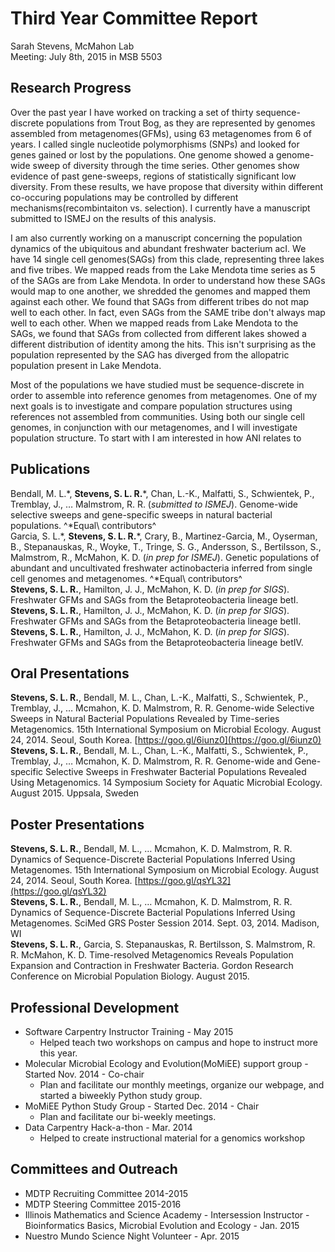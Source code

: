 # Third Year Committee Report
Sarah Stevens, McMahon Lab  
Meeting: July 8th, 2015 in MSB 5503

## Research Progress
Over the past year I have worked on tracking a set of thirty sequence-discrete populations from Trout Bog, as they are represented by genomes assembled from metagenomes(GFMs), using 63 metagenomes from 6 of years. I called single nucleotide polymorphisms (SNPs) and looked for genes gained or lost by the populations.  One genome showed a genome-wide sweep of diversity through the time series.  Other genomes show evidence of past gene-sweeps, regions of statistically significant low diversity.  From these results, we have propose that diversity within different co-occuring populations may be controlled by different mechanisms(recombintaiton vs. selection).  I currently have a manuscript submitted to ISMEJ on the results of this analysis.  

I am also currently working on a manuscript concerning the population dynamics of the ubiquitous and abundant freshwater bacterium acI.  We have 14 single cell genomes(SAGs) from this clade, representing three lakes and five tribes.  We mapped reads from the Lake Mendota time series as 5 of the SAGs are from Lake Mendota.  In order to understand how these SAGs would map to one another, we shredded the genomes and mapped them against each other.  We found that SAGs from different tribes do not map well to each other.  In fact, even SAGs from the SAME tribe don't always map well to each other.  When we mapped reads from Lake Mendota to the SAGs, we found that SAGs from collected from different lakes showed a different distribution of identity among the hits.  This isn't surprising as the population represented by the SAG has diverged from the allopatric population present in Lake Mendota.   <!--- Something about the gene patterns through time and coverage differences -->  

Most of the populations we have studied must be sequence-discrete in order to assemble into reference genomes from metagenomes.  One of my next goals is to investigate and compare population structures using references not assembled from communities.  Using both our single cell genomes, in conjunction with our metagenomes, and <!--- the other 2 datasets --> I will investigate population structure.  To start with I am interested in how ANI relates to  <!--- Section on the LD12's and population expansion etc.  Given that the populations we have looked at previously must be sequence-discrete in order to assemble, I want to look at other populations using a different setup, SAGs, fosmids...etc. -->
<!--- Compare related populations between Trout Bog and Crystal Bog -->
<!--- New Question 1: Are all populations sequence-discrete?  What do non-seq-discrete groups look like? Answer Using: metagenomes vs SAG or fosmid, our dataset and others -->
<!--- New Question 2: How does ANI structure compare between different lineages?  of sequence-discrete populations? Prelim: evidence of differences in LD12 and acTH? Answer By: Quantifying ANI plot shapes, clustering plots by shape. -->
<!--- New Question 3: Are there related sequence-discrete populations in TB and CB?  How closely related are they?  Do they share a common gene pool?  Answer with: GFMs from both lakes, and mapping to GFMS from the same and other lake -->

## Publications
Bendall, M. L.\*, **Stevens, S. L. R.**\*, Chan, L.-K., Malfatti, S., Schwientek, P., Tremblay, J., … Malmstrom, R. R. (_submitted to ISMEJ_). Genome-wide selective sweeps and gene-specific sweeps in natural bacterial populations. ^\*Equal\ contributors^  
Garcia, S. L.\*, **Stevens, S. L. R.**\*, Crary, B., Martinez-Garcia, M., Oyserman, B., Stepanauskas, R., Woyke, T., Tringe, S. G., Andersson, S., Bertilsson, S., Malmstrom, R.,  McMahon, K. D. (_in prep for ISMEJ_). Genetic populations of abundant and uncultivated freshwater actinobacteria inferred from single cell genomes and metagenomes. ^\*Equal\ contributors^  
**Stevens, S. L. R.**, Hamilton, J. J., McMahon, K. D. (_in prep for SIGS_). Freshwater GFMs and SAGs from the Betaproteobacteria lineage betI.  
**Stevens, S. L. R.**, Hamilton, J. J., McMahon, K. D. (_in prep for SIGS_). Freshwater GFMs and SAGs from the Betaproteobacteria lineage betII.  
**Stevens, S. L. R.**, Hamilton, J. J., McMahon, K. D. (_in prep for SIGS_). Freshwater GFMs and SAGs from the Betaproteobacteria lineage betIV.  

## Oral Presentations
**Stevens, S. L. R.**, Bendall, M. L., Chan, L.-K., Malfatti, S., Schwientek, P., Tremblay, J., … Mcmahon, K. D. Malmstrom, R. R. Genome-wide Selective Sweeps in Natural Bacterial Populations Revealed by Time-series Metagenomics. 15th International Symposium on Microbial Ecology. August 24, 2014. Seoul, South Korea.  [https://goo.gl/6iunz0](https://goo.gl/6iunz0)  
**Stevens, S. L. R.**, Bendall, M. L., Chan, L.-K., Malfatti, S., Schwientek, P., Tremblay, J., … Mcmahon, K. D. Malmstrom, R. R. Genome-wide and Gene-specific Selective Sweeps in Freshwater Bacterial Populations Revealed Using Metagenomics. 14 Symposium Society for Aquatic Microbial Ecology. August 2015. Uppsala, Sweden

## Poster Presentations
**Stevens, S. L. R.**, Bendall, M. L., … Mcmahon, K. D. Malmstrom, R. R. Dynamics of Sequence-Discrete Bacterial Populations Inferred Using Metagenomes. 15th International Symposium on Microbial Ecology. August 24, 2014. Seoul, South Korea. [https://goo.gl/qsYL32](https://goo.gl/qsYL32)  
**Stevens, S. L. R.**, Bendall, M. L., … Mcmahon, K. D. Malmstrom, R. R. Dynamics of Sequence-Discrete Bacterial Populations Inferred Using Metagenomes. SciMed GRS Poster Session 2014. Sept. 03, 2014. Madison, WI  
**Stevens, S. L. R.**, Garcia, S. Stepanauskas, R. Bertilsson, S. Malmstrom, R. R. McMahon, K. D. Time-resolved Metagenomics Reveals Population Expansion and Contraction in Freshwater Bacteria. Gordon Research Conference on Microbial Population Biology. August 2015.  

## Professional Development
* Software Carpentry Instructor Training - May 2015
    + Helped teach two workshops on campus and hope to instruct more this year.
* Molecular Microbial Ecology and Evolution(MoMiEE) support group - Started Nov. 2014 - Co-chair
    + Plan and facilitate our monthly meetings, organize our webpage, and started a biweekly Python study group.
* MoMiEE Python Study Group - Started Dec. 2014 - Chair
    + Plan and facilitate our bi-weekly meetings.
* Data Carpentry Hack-a-thon - Mar. 2014
    + Helped to create instructional material for a genomics workshop

## Committees and Outreach
+ MDTP Recruiting Committee 2014-2015
+ MDTP Steering Committee 2015-2016
+ Illinois Mathematics and Science Academy - Intersession Instructor - Bioinformatics Basics, Microbial Evolution and Ecology - Jan. 2015
+ Nuestro Mundo Science Night Volunteer - Apr. 2015
